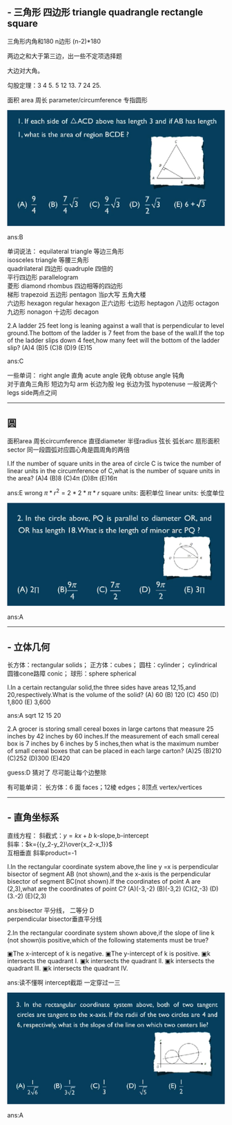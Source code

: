 ## - 三角形 四边形 triangle quadrangle rectangle square

三角形内角和180 n边形 (n-2)*180 

两边之和大于第三边，出一些不定项选择题  

大边对大角。

勾股定理：3 4 5. 5 12 13. 7 24 25.

面积 area 周长 parameter/circumference  专指圆形

<img src="./1.png">

ans:B

单词说法：
 equilateral triangle 等边三角形   
 isosceles triangle 等腰三角形    
 quadrilateral 四边形  quadruple 四倍的  
 平行四边形 parallelogram  
 菱形 diamond  rhombus  四边相等的四边形  
 梯形 trapezoid 
 五边形 pentagon  当p大写 五角大楼  
 六边形 hexagon  regular hexagon 正六边形
 七边形 heptagon
 八边形 octagon
 九边形 nonagon
 十边形 decagon

2.A ladder 25 feet long is leaning against a wall that is perpendicular to
level ground.The bottom of the ladder is 7 feet from the base of the
wall.If the top of the ladder slips down 4 feet,how many feet will the
bottom of the ladder slip?
(A)4
(B)5
(C)8
(D)9
(E)15

ans:C


一些单词：
    right angle 直角
    acute angle 锐角
    obtuse angle 钝角  
    对于直角三角形 短边为勾 arm 长边为股 leg 长边为弦 hypotenuse
    一般说两个legs side两点之间

---

## 圆 
面积area  周长circumference 直径diameter  半径radius
弦长 弧长arc 扇形面积  sector
同一段圆弧对应圆心角是圆周角的两倍  


I.If the number of square units in the area of circle C is
twice the number of linear units in the circumference of
C,what is the number of square units in the area?
(A)4
(B)8
(C)4π
(D)8π
(E)16π

ans:E wrong $\pi*r^2=2*2*\pi*r$
square units: 面积单位  linear units: 长度单位  

<img src="./2.png">

ans:A

---

## - 立体几何

长方体：rectangular solids；
正方体：cubes；
圆柱：cylinder； cylindrical 圆锥cone路障 conic；
球形：sphere spherical 

I.In a certain rectangular solid,the three sides have areas
12,15,and 20,respectively.What is the volume of the
solid?
(A)
60
(B)
120
(C)
450
(D)
1,800
(E)
3,600

ans:A sqrt 12 15 20


2.A grocer is storing small cereal boxes in large cartons that measure
25 inches by 42 inches by 60 inches.If the measurement of each small
cereal box is 7 inches by 6 inches by 5 inches,then what is the
maximum number of small cereal boxes that can be placed in each large
carton?
(A)25
(B)210
(C)252
(D)300
(E)420

guess:D 猜对了 尽可能让每个边整除  

有可能单词：
    长方体：6 面 faces；12棱 edges；8顶点 vertex/vertices

---

## - 直角坐标系

直线方程：
 斜截式：$y=kx+b$ k-slope,b-intercept  
 斜率：$k={{y_2-y_2}\over{x_2-x_1}}$  
 互相垂直 斜率product=-1  

I.In the rectangular coordinate system above,the line y =x is
perpendicular bisector of segment AB (not shown),and the x-axis is the
perpendicular bisector of segment BC(not shown).If the coordinates of
point A are (2,3),what are the coordinates of point C?
(A)(-3,-2)
(B)(-3,2)
(C)(2,-3)
(D)(3.-2)
(E)(2,3)

ans:bisector 平分线， 二等分   D  
perpendicular bisector垂直平分线  

2.In the rectangular coordinate system shown above,if the slope of line
k (not shown)is positive,which of the following statements must be
true?

▣The x-intercept of k is negative.
▣The y-intercept of k is positive.
▣k intersects the quadrant I.
▣k intersects the quadrant ll.
▣k intersects the quadrant Ill.
▣k intersects the quadrant IV.

ans:读不懂啊 intercept截距  一定穿过一三  

<img src="./3.png">

ans:A